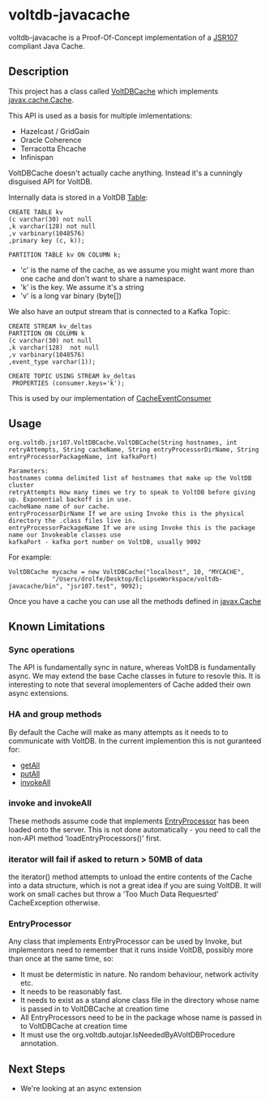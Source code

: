 # voltdb-javacache

voltdb-javacache is a Proof-Of-Concept implementation of a [JSR107](https://github.com/jsr107/jsr107spec) compliant Java Cache.

## Description

This project has a class called [VoltDBCache](src/org/voltdb/jsr107/VoltDBCache.java) which implements [javax.cache.Cache](https://github.com/jsr107/jsr107spec/blob/master/src/main/java/javax/cache/Cache.java). 

This API is used as a basis for multiple imlementations:

* Hazelcast / GridGain
* Oracle Coherence
* Terracotta Ehcache
* Infinispan

VoltDBCache doesn't actually cache anything. Instead it's a cunningly disguised API for VoltDB.

Internally data is stored in a VoltDB [Table](src/master/src/org/voltdb/jsr107/VoltDBCache.java):

    CREATE TABLE kv 
    (c varchar(30) not null 
    ,k varchar(128) not null 
    ,v varbinary(1048576)
    ,primary key (c, k));

    PARTITION TABLE kv ON COLUMN k;


* 'c' is the name of the cache, as we assume you might want more than one cache and don't want to share a namespace.
* 'k' is the key. We assume it's a string
* 'v' is a long var binary (byte[])

We also have an output stream that is connected to a Kafka Topic:

    CREATE STREAM kv_deltas 
    PARTITION ON COLUMN k 
    (c varchar(30) not null 
    ,k varchar(128)  not null
    ,v varbinary(1048576)
    ,event_type varchar(1));
    
    CREATE TOPIC USING STREAM kv_deltas
     PROPERTIES (consumer.keys='k');

This is used by our implementation of [CacheEventConsumer](src/org/voltdb/jsr107/CacheEventConsumer.java)

## Usage

    org.voltdb.jsr107.VoltDBCache.VoltDBCache(String hostnames, int retryAttempts, String cacheName, String entryProcessorDirName, String entryProcessorPackageName, int kafkaPort)
    
    Parameters:
    hostnames comma delimited list of hostnames that make up the VoltDB cluster
    retryAttempts How many times we try to speak to VoltDB before giving up. Exponential backoff is in use.
    cacheName name of our cache.
    entryProcessorDirName If we are using Invoke this is the physical directory the .class files live in.
    entryProcessorPackageName If we are using Invoke this is the package name our Invokeable classes use
    kafkaPort - kafka port number on VoltDB, usually 9092

For example:

    VoltDBCache mycache = new VoltDBCache("localhost", 10, "MYCACHE",
                "/Users/drolfe/Desktop/EclipseWorkspace/voltdb-javacache/bin", "jsr107.test", 9092);

Once you have a cache you can use all the methods defined in [javax.Cache](https://github.com/jsr107/jsr107spec/blob/master/src/main/java/javax/cache/Cache.java)

## Known Limitations

### Sync operations

The API is fundamentally sync in nature, whereas VoltDB is fundamentally async. We may extend the base Cache classes in future to resovle this. It is interesting to note that several imoplementers of Cache added their own async extensions. 

### HA and group methods

By default the Cache will make as many attempts as it needs to to communicate with VoltDB. In the current implemention this is not guranteed for:

* [getAll](https://github.com/jsr107/jsr107spec/blob/master/src/main/java/javax/cache/Cache.java#L121) 
* [putAll](https://github.com/jsr107/jsr107spec/blob/master/src/main/java/javax/cache/Cache.java#L278)
* [invokeAll](https://github.com/jsr107/jsr107spec/blob/master/src/main/java/javax/cache/Cache.java#L640)

### invoke and invokeAll

These methods assume code that implements [EntryProcessor](https://github.com/jsr107/jsr107spec/blob/master/src/main/java/javax/cache/processor/EntryProcessor.java) has been loaded onto the server. This is not done automatically - you need to call the non-API method 'loadEntryProcessors()' first. 

### iterator will fail if asked to return > 50MB of data

the iterator() method attempts to unload the entire contents of the Cache into a data structure, which is not a great idea if you are suing VoltDB. It will work on small caches but throw a 'Too Much Data Requesrted' CacheException otherwise.

### EntryProcessor

Any class that implements EntryProcessor can be used by Invoke,  but implementors need to remember that it runs inside VoltDB, possibly more than once at the same time, so:

* It must be determistic in nature. No random behaviour, network activity etc.
* It needs to be reasonably fast.
* It needs to exist as a stand alone class file in the directory whose name is passed in to VoltDBCache at creation time
* All EntryProcessors need to be in the package whose name is passed in to VoltDBCache at creation time
* It must use the org.voltdb.autojar.IsNeededByAVoltDBProcedure annotation.
## Next Steps

* We're looking at an async extension

